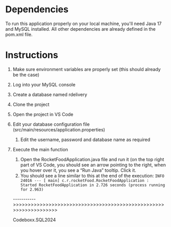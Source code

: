 
# Dependencies
To run this application properly on your local machine, you'll need Java 17 and MySQL installed. All other dependencies are already defined in the pom.xml file.

# Instructions
1. Make sure environment variables are properly set (this should already be the case)
2. Log into your MySQL console
3. Create a database named rdelivery
4. Clone the project
5. Open the project in VS Code
6. Edit your database configuration file (src/main/resources/application.properties)
    1. Edit the username, password and database name as required
7. Execute the main function
    1. Open the RocketFoodApplication.java file and run it (on the top right part of VS Code, you should see an arrow pointing to the right, when you hover over it, you see a “Run Java” tooltip. Click it.
    2.  You should see a line similar to this at the end of the execution: `INFO 24016 --- [ main] c.r.rocketFood.RocketFoodApplication : Started RocketFoodApplication in 2.726 seconds (process running for 2.963)`

    ----------->>>>>>>>>>>>>>>>>>>>>>>>>>>>>>>>>>>>>>>>>>>>>>>>>>>>>>>>>>>>>>>>>>

    Codeboxx.SQL2024
